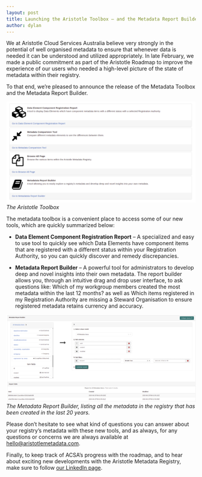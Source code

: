```yaml
---
layout: post
title: Launching the Aristotle Toolbox – and the Metadata Report Builder
author: dylan
--- 
```


We at Aristotle Cloud Services Australia believe very strongly in the potential of well organised metadata to ensure that whenever data is needed it can be understood and utilized appropriately. In late February, we made a public commitment as part of the Aristotle Roadmap to improve the experience of our users who needed a high-level picture of the state of metadata within their registry. 

To that end, we’re pleased to announce the release of the Metadata Toolbox and the Metadata Report Builder. 


![Aristotle Toolbox](/aristotle/images/blog/2020-06-toolbox.png "Aristotle Toolbox")
*The Aristotle Toolbox*

The metadata toolbox is a convenient place to access some of our new tools, which are quickly summarized below: 


* **Data Element Component Registration Report** – A specialized and easy to use tool to quickly see which Data Elements have component items that are registered with a different status within your Registration Authority, so you can quickly discover and remedy discrepancies. 

* **Metadata Report Builder** – A powerful tool for administrators to develop deep and novel insights into their own metadata. The report builder allows you, through an intuitive drag and drop user interface, to ask questions like: Which of my workgroup members created the most metadata within the last 12 months? as well as Which items registered in my Registration Authority are missing a Steward Organisation to ensure registered metadata retains currency and accuracy. 


![Metadata Report Builder](/aristotle/images/blog/2020-06-data-report-builder.png "Metadata Report Builder")
*The Metadata Report Builder, listing all the metadata in the registry that has been created in the last 20 years.*

Please don’t hesitate to see what kind of questions you can answer about your registry’s metadata with these new tools, and as always, for any questions or concerns we are always available at [hello@aristotlemetadata.com](mailto:hello@aristotlemetadata.com).

Finally, to keep track of ACSA’s progress with the roadmap, and to hear about exciting new developments with the Aristotle Metadata Registry, make sure to follow [our LinkedIn page](https://www.linkedin.com/company/aristotle-metadata-registry).

